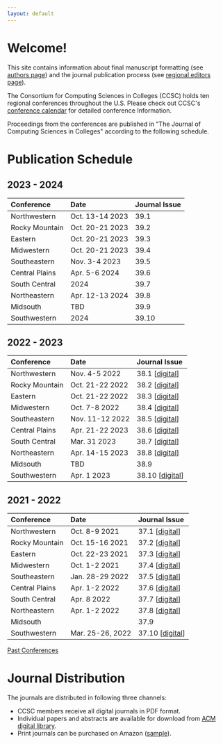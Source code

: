 ```yaml
---
layout: default
---
```

# Welcome!
This site contains information about final manuscript formatting (see [authors page](https://lubaochuan.github.io/ccsc-editor/authors.html))
and the journal publication process (see [regional editors page](https://lubaochuan.github.io/ccsc-editor/editors.html)).

The Consortium for Computing Sciences in Colleges (CCSC) holds ten regional
conferences throughout the U.S. Please check out CCSC's
[conference calendar](http://www.ccsc.org/regions/calendar/)
for detailed conference Information.

Proceedings from the conferences are published in "The Journal of Computing
Sciences in Colleges" according to the following schedule.

# Publication Schedule

## 2023 - 2024

| Conference | Date | Journal Issue |
|:-------------|:------------------|:------|
| Northwestern | Oct. 13-14 2023| 39.1  |
| Rocky Mountain | Oct. 20-21 2023 | 39.2 |
| Eastern | Oct. 20-21 2023 | 39.3 |
| Midwestern | Oct. 20-21 2023 | 39.4 |
| Southeastern | Nov. 3-4 2023 | 39.5 |
| Central Plains | Apr. 5-6 2024 | 39.6 |
| South Central | 2024 | 39.7 |
| Northeastern | Apr. 12-13 2024 | 39.8 |
| Midsouth | TBD | 39.9 |
| Southwestern | 2024 | 39.10 |

## 2022 - 2023

| Conference | Date | Journal Issue |
|:-------------|:------------------|:------|
| Northwestern | Nov. 4-5 2022| 38.1 [[digital](https://www.ccsc.org/publications/journals/NW2022.pdf)] |
| Rocky Mountain | Oct. 21-22 2022 | 38.2 [[digital](https://www.ccsc.org/publications/journals/RM2022.pdf)] |
| Eastern | Oct. 21-22 2022 | 38.3 [[digital](https://www.ccsc.org/publications/journals/EA2022.pdf)] |
| Midwestern | Oct. 7-8 2022 | 38.4 [[digital](https://www.ccsc.org/publications/journals/MW2022.pdf)] |
| Southeastern | Nov. 11-12 2022 | 38.5 [[digital](https://www.ccsc.org/publications/journals/SE2022.pdf)] |
| Central Plains | Apr. 21-22 2023 | 38.6 [[digital](https://www.ccsc.org/publications/journals/CP2023.pdf)] |
| South Central | Mar. 31 2023 | 38.7 [[digital](https://www.ccsc.org/publications/journals/SC2023.pdf)] |
| Northeastern | Apr. 14-15 2023 | 38.8 [[digital](https://www.ccsc.org/publications/journals/NE2023.pdf)] |
| Midsouth | TBD | 38.9 |
| Southwestern | Apr. 1 2023 | 38.10 [[digital](https://www.ccsc.org/publications/journals/SW2023.pdf)] |

## 2021 - 2022

| Conference | Date | Journal Issue |
|:-------------|:------------------|:------|
| Northwestern | Oct. 8-9 2021| 37.1 [[digital](http://www.ccsc.org/publications/journals/NW2021.pdf)]|
| Rocky Mountain | Oct. 15-16 2021 | 37.2 [[digital](http://www.ccsc.org/publications/journals/RM2021.pdf)] |
| Eastern | Oct. 22-23 2021 | 37.3 [[digital](http://www.ccsc.org/publications/journals/EA2021.pdf)] |
| Midwestern | Oct. 1-2 2021 | 37.4 [[digital](http://www.ccsc.org/publications/journals/MW2021.pdf)] |
| Southeastern | Jan. 28-29 2022 | 37.5 [[digital](http://www.ccsc.org/publications/journals/SE2021.pdf)] |
| Central Plains | Apr. 1-2 2022 | 37.6 [[digital](http://www.ccsc.org/publications/journals/CP2022.pdf)] |
| South Central | Apr. 8 2022| 37.7 [[digital](http://www.ccsc.org/publications/journals/SC2022.pdf)] |
| Northeastern | Apr. 1-2 2022 | 37.8 [[digital](http://www.ccsc.org/publications/journals/NE2022.pdf)] |
| Midsouth | | 37.9 |
| Southwestern | Mar. 25-26, 2022 | 37.10 [[digital](http://www.ccsc.org/publications/journals/SW2022.pdf)] |

[Past Conferences](https://lubaochuan.github.io/ccsc-editor/past_conferences.html)

# Journal Distribution

The journals are distributed in following three channels:
- CCSC members receive all digital journals in PDF format.
- Individual papers and abstracts are available for download from
[ACM digital library](https://dl.acm.org/citation.cfm?id=J420&picked=prox).
- Print journals can be purchased on Amazon ([sample](https://www.amazon.com/dp/1727534379)).
